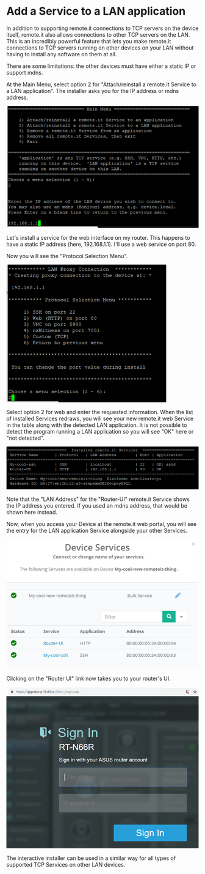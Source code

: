 # Add a Service to a LAN application

In addition to supporting remote.it connections to TCP servers on the device itself, remote.it also allows connections to other TCP servers on the LAN.  This is an incredibly powerful feature that lets you make remote.it connections to TCP servers running on other devices on your LAN without having to install any software on them at all.  

There are some limitations: the other devices must have either a static IP or support mdns.

At the Main Menu, select option 2 for "Attach/reinstall a remote.it Service to a LAN application".  The installer asks you for the IP address or mdns address.

![](../../../.gitbook/assets/image%20%2816%29.png)

Let's install a service for the web interface on my router.   This happens to have a static IP address \(here, 192.168.1.1\).  I'll use a web service on port 80.

Now you will see the "Protocol Selection Menu".

![](../../../.gitbook/assets/image%20%2872%29.png)

Select option 2 for web and enter the requested information.  When the list of installed Services redraws, you will see your new remote.it web Service in the table along with the detected LAN application.  It is not possible to detect the program running a LAN application so you will see "OK" here or "not detected".

![](../../../.gitbook/assets/image%20%2862%29.png)

Note that the "LAN Address" for the "Router-UI" remote.it Service shows the IP address you entered.  If you used an mdns address, that would be shown here instead.

Now, when you access your Device at the remote.it web portal, you will see the entry for the LAN application Service alongside your other Services.

![](../../../.gitbook/assets/image%20%2852%29.png)

Clicking on the "Router UI" link now takes you to your router's UI.

![](../../../.gitbook/assets/image%20%28177%29.png)

The interactive installer can be used in a similar way for all types of supported TCP Services on other LAN devices.

